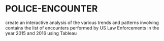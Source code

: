 # POLICE-ENCOUNTER
create an interactive analysis of the various trends and patterns involving contains the list of encounters performed by US Law Enforcements in the year 2015 and 2016 using Tableau
